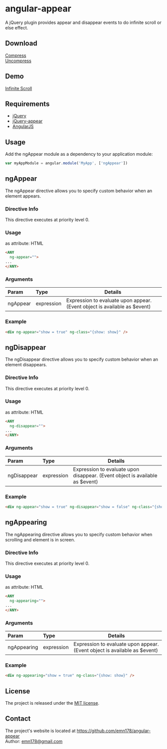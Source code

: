 # angular-appear
A jQuery plugin provides appear and disappear events to do infinite scroll or else effect.

## Download
[Compress](https://raw.github.com/emn178/angular-appear/master/build/jquery.appear.min.js)  
[Uncompress](https://raw.github.com/emn178/angular-appear/master/src/jquery.appear.js)

## Demo
[Infinite Scroll](http://emn178.github.io/angular-appear/samples/infinite-scroll/)  

## Requirements
* [jQuery](http://jquery.com/)
* [jQuery-appear](https://github.com/emn178/jquery-appear)  
* [AngularJS](https://angularjs.org/)  

## Usage
Add the ngAppear module as a dependency to your application module:
```JavaScript
var myAppModule = angular.module('MyApp', ['ngAppear'])
```

## ngAppear
The ngAppear directive allows you to specify custom behavior when an element appears.

### Directive Info
This directive executes at priority level 0.

### Usage
as attribute:
HTML
```HTML
<ANY
  ng-appear="">
...
</ANY>
```
### Arguments
| Param | Type | Details |
|:-----|:-------|-------|
|ngAppear   |expression     |Expression to evaluate upon appear. (Event object is available as $event)    |

### Example
```HTML
<div ng-appear="show = true" ng-class="{show: show}" />
```

## ngDisappear
The ngDisappear directive allows you to specify custom behavior when an element disappears.

### Directive Info
This directive executes at priority level 0.

### Usage
as attribute:
HTML
```HTML
<ANY
  ng-disappear="">
...
</ANY>
```
### Arguments
| Param | Type | Details |
|:-----|:-------|-------|
|ngDisappear   |expression     |Expression to evaluate upon disappear. (Event object is available as $event)    |

### Example
```HTML
<div ng-appear="show = true" ng-disappear="show = false" ng-class="{show: show}" />
```

## ngAppearing
The ngAppearing directive allows you to specify custom behavior when scrolling and element is in screen.

### Directive Info
This directive executes at priority level 0.

### Usage
as attribute:
HTML
```HTML
<ANY
  ng-appearing="">
...
</ANY>
```
### Arguments
| Param | Type | Details |
|:-----|:-------|-------|
|ngAppearing   |expression     |Expression to evaluate upon appear. (Event object is available as $event)    |

### Example
```HTML
<div ng-appearing="show = true" ng-class="{show: show}" />
```

## License
The project is released under the [MIT license](http://www.opensource.org/licenses/MIT).

## Contact
The project's website is located at https://github.com/emn178/angular-appear  
Author: emn178@gmail.com
